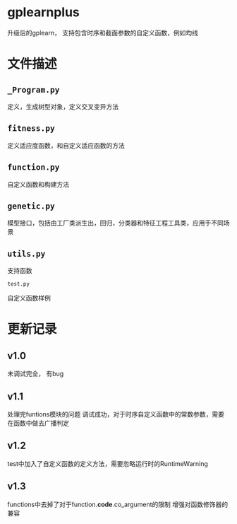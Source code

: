 # gplearnplus
升级后的gplearn， 支持包含时序和截面参数的自定义函数，例如均线

# 文件描述

## `_Program.py`

定义，生成树型对象，定义交叉变异方法



## `fitness.py`

定义适应度函数，和自定义适应函数的方法



## `function.py`

自定义函数和构建方法



## `genetic.py`

模型接口，包括由工厂类派生出，回归，分类器和特征工程工具类，应用于不同场景



## `utils.py`

支持函数



`test.py`

自定义函数样例













# 更新记录

## v1.0

未调试完全， 有bug

## v1.1

处理完funtions模块的问题
调试成功，对于时序自定义函数中的常数参数，需要在函数中做去广播判定

## v1.2

test中加入了自定义函数的定义方法，需要忽略运行时的RuntimeWarning

## v1.3

functions中去掉了对于function.__code__.co_argument的限制
增强对函数修饰器的兼容
